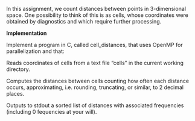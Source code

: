 
In this assignment, we count distances between points in 3-dimensional space. One possibility to think of this is as cells, whose coordinates were obtained by diagnostics and which require further processing.


**Implementation**

Implement a program in C, called cell_distances, that uses OpenMP for parallelization and that:

Reads coordinates of cells from a text file “cells” in the current working directory.

Computes the distances between cells counting how often each distance occurs, approximating, i.e. rounding, truncating, or similar, to 2 decimal places.

Outputs to stdout a sorted list of distances with associated frequencies (including 0 fequencies at your will).
